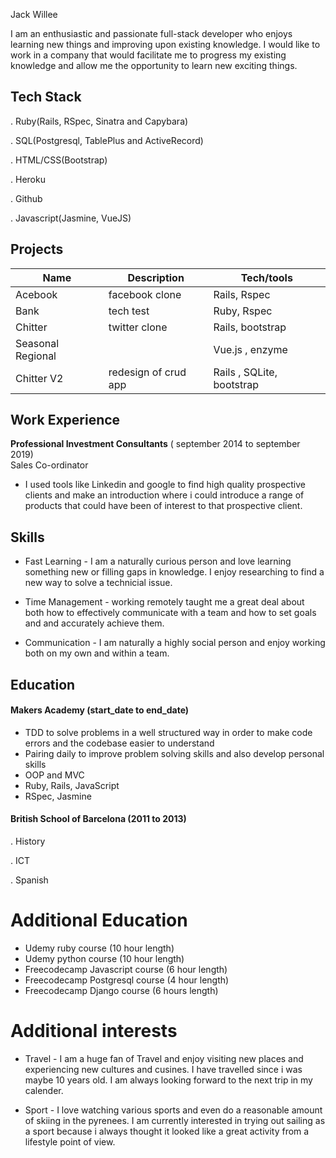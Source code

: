 Jack Willee

I am an enthusiastic and passionate full-stack developer who enjoys learning new things and improving upon existing knowledge. I would like to work in a company that would facilitate me to progress my existing knowledge and allow me the opportunity to learn new exciting things.



## Tech Stack

. Ruby(Rails, RSpec, Sinatra and Capybara)

. SQL(Postgresql, TablePlus and ActiveRecord)

. HTML/CSS(Bootstrap)

. Heroku

. Github

. Javascript(Jasmine, VueJS)

## Projects

| Name                         | Description         | Tech/tools        |
| ---------------------------- | -----------------   | ----------------- |
| Acebook                      | facebook clone      | Rails, Rspec      |
| Bank                         |  tech test          | Ruby, Rspec       |
| Chitter                      | twitter clone       | Rails, bootstrap  |
| Seasonal Regional            |                     | Vue.js , enzyme   |
| Chitter V2                  | redesign of crud app |  Rails , SQLite, bootstrap    |
## Work Experience

**Professional Investment Consultants** ( september 2014  to september 2019)  
Sales Co-ordinator

- I used tools like Linkedin and google to find high quality prospective clients and make an introduction where i could introduce a range of products that could have been of interest to that prospective client.

## Skills 
- Fast Learning - I am a naturally curious person and love learning something new or filling gaps in knowledge. I enjoy researching to find a new way to solve a technicial issue.
- Time Management - working remotely taught me a great deal about both how to effectively communicate with a team and how to set goals and and accurately achieve them.

- Communication - I am naturally a highly social person and enjoy working both on my own and within a team.



## Education

#### Makers Academy (start_date to end_date)
- TDD to solve problems in a well structured way in order to make code errors and the codebase easier to understand
- Pairing daily to improve problem solving skills and also develop personal skills
- OOP and MVC
- Ruby, Rails, JavaScript
- RSpec, Jasmine

#### British School of Barcelona (2011 to 2013)
. History

. ICT

. Spanish 


# Additional Education #
 - Udemy ruby course (10 hour length)
 - Udemy python course (10 hour length)
 - Freecodecamp Javascript course (6 hour length)
 - Freecodecamp Postgresql course (4 hour length)
 - Freecodecamp Django course (6 hours length)

 # Additional interests #
 - Travel -
 I am a huge fan of Travel and enjoy visiting new places and experiencing new cultures and cusines. I have travelled since i was maybe 10 years old. I am always looking forward to the next trip in my calender.

 - Sport  -
I love watching various sports and even do a reasonable amount of skiing in the pyrenees. I am currently interested in trying out sailing as a sport because i always thought it looked like a great activity from a lifestyle point of view.
